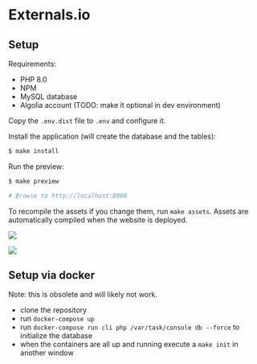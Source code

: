 # Externals.io

## Setup

Requirements:

- PHP 8.0
- NPM
- MySQL database
- Algolia account (TODO: make it optional in dev environment)

Copy the `.env.dist` file to `.env` and configure it.

Install the application (will create the database and the tables):

```bash
$ make install
```

Run the preview:

```bash
$ make preview

# Browse to http://localhost:8000
```

To recompile the assets if you change them, run `make assets`. Assets are automatically compiled when the website is deployed.

[![](http://i.imgur.com/BrCb8gu.png)](http://externals.io/)

[![](http://i.imgur.com/gD7Let2.png)](http://externals.io/)

## Setup via docker

Note: this is obsolete and will likely not work.

- clone the repository
- run `docker-compose up`
- run `docker-compose run cli php /var/task/console db --force` to initialize the database
- when the containers are all up and running execute a `make init` in another window
